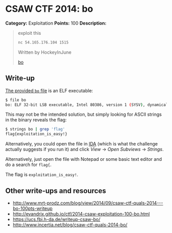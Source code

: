 # CSAW CTF 2014: bo

**Category:** Exploitation
**Points:** 100
**Description:**

> exploit this
>
> ```bash
> nc 54.165.176.104 1515
> ```
>
> Written by HockeyInJune
>
> [bo](bo)

## Write-up

[The provided `bo` file](bo) is an ELF executable:

```bash
$ file bo
bo: ELF 32-bit LSB executable, Intel 80386, version 1 (SYSV), dynamically linked (uses shared libs), for GNU/Linux 2.6.24, not stripped
```

This may not be the intended solution, but simply looking for ASCII strings in the binary reveals the flag:

```bash
$ strings bo | grep 'flag'
flag{exploitation_is_easy!}
```

Alternatively, you could open the file in [IDA](https://www.hex-rays.com/products/ida/support/download.shtml) (which is what the challenge actually suggests if you run it) and click _View_ → _Open Subviews_ → _Strings_.

Alternatively, just open the file with Notepad or some basic text editor and do a search for `flag{`.

The flag is `exploitation_is_easy!`.

## Other write-ups and resources

* <http://www.mrt-prodz.com/blog/view/2014/09/csaw-ctf-quals-2014---bo-100pts-writeup>
* <http://evandrix.github.io/ctf/2014-csaw-exploitation-100-bo.html>
* <https://ucs.fbi.h-da.de/writeup-csaw-bo/>
* <http://www.incertia.net/blog/csaw-ctf-quals-2014-bo/>
